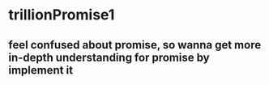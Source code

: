 # trillionPromise1
## feel confused about promise, so wanna get more in-depth understanding for promise by implement it 
